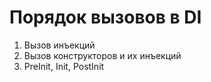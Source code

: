 ﻿# Порядок вызовов в DI

1) Вызов инъекций
2) Вызов конструкторов и их инъекций
3) PreInit, Init, PostInit